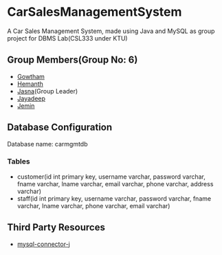 # CarSalesManagementSystem

A Car Sales Management System, made using Java and MySQL as group project for DBMS Lab(CSL333 under KTU)

## Group Members(Group No: 6)

* [Gowtham](https://example.com/)
* [Hemanth](https://github.com/Hemanth3303)
* [Jasna](https://example.com/)(Group Leader)
* [Jayadeep](https://github.com/JayadeepPrakash)
* [Jemin](https://example.com/)

## Database Configuration

Database name: carmgmtdb

### Tables

* customer(id int primary key, username varchar, password varchar, fname varchar, lname varchar,
  email varchar, phone varchar, address varchar)
* staff(id int primary key, username varchar, password varchar, fname varchar, lname varchar, phone
  varchar, email varchar)

## Third Party Resources

* [mysql-connector-j](https://mvnrepository.com/artifact/com.mysql/mysql-connector-j)